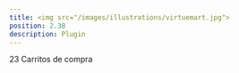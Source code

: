 ```yaml
---
title: <img src="/images/illustrations/virtuemart.jpg">
position: 2.38
description: Plugin
---
```


23 Carritos de compra
